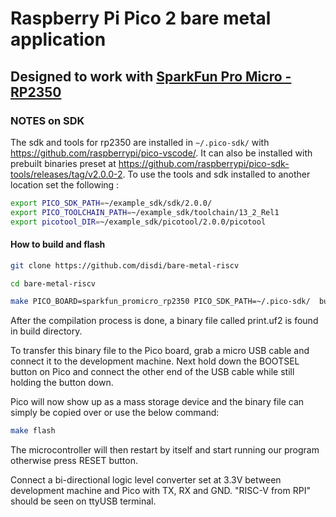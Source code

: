 # Raspberry Pi Pico 2 bare metal application

## Designed to work with [SparkFun Pro Micro - RP2350](https://www.sparkfun.com/products/24870)

### NOTES on SDK
The sdk and tools for rp2350 are installed in `~/.pico-sdk/` with https://github.com/raspberrypi/pico-vscode/.
It can also be installed with prebuilt binaries preset at https://github.com/raspberrypi/pico-sdk-tools/releases/tag/v2.0.0-2. 
To use the tools and sdk installed to another location set the following :

```bash
export PICO_SDK_PATH=~/example_sdk/sdk/2.0.0/
export PICO_TOOLCHAIN_PATH=~/example_sdk/toolchain/13_2_Rel1
export picotool_DIR=~/example_sdk/picotool/2.0.0/picotool
```

#### How to build and flash

```bash
git clone https://github.com/disdi/bare-metal-riscv

cd bare-metal-riscv

make PICO_BOARD=sparkfun_promicro_rp2350 PICO_SDK_PATH=~/.pico-sdk/  build
```

After the compilation process is done, a binary file called print.uf2 is found in build directory.

To transfer this binary file to the Pico board, grab a micro USB cable and connect it to the development machine. Next hold down the BOOTSEL button on Pico and connect the other end of the USB cable while still holding the button down.

Pico will now show up as a mass storage device and the binary file can simply be copied over or use the below command:

```bash
make flash
```

The microcontroller will then restart by itself and start running our program otherwise press RESET button.

Connect a bi-directional logic level converter set at 3.3V between development machine and Pico with TX, RX and GND.
"RISC-V from RPI" should be seen on ttyUSB terminal.

